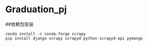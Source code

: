 # Graduation_pj
##依赖包安装
```
conda install -c conda-forge scrapy
pip install django scrapy scrapyd python-scrapyd-api pymongo
```
